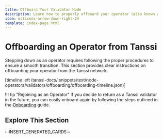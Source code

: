 ```yaml
---
title: Offboard Your Validator Node
description: Learn how to properly offboard your operator (also known as validator), including pausing operations, opting out from the network, and removing yourself from the registry.
icon: octicons-arrow-down-right-24
template: index-page.html
---
```


# Offboarding an Operator from Tanssi

Stepping down as an operator requires following the proper procedures to ensure a smooth transition. This section provides clear instructions on offboarding your operator from the Tanssi network.

[timeline left (tanssi-docs/.snippets/text/node-operators/validators/offboarding/offboarding-timeline.json)]

!!! tip "Rejoining as an Operator"
    If you decide to return as a Tanssi validator in the future, you can easily onboard again by following the steps outlined in the [Onboarding](/node-operators/validators/onboarding/) guide.

## Explore This Section

:::INSERT_GENERATED_CARDS:::

